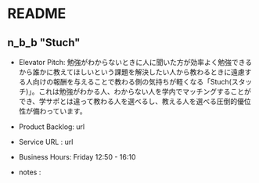 # README

## n_b_b "Stuch"
* Elevator Pitch: 勉強がわからないときに人に聞いた方が効率よく勉強できるから誰かに教えてほしいという課題を解決したい人から教わるときに遠慮する人向けの報酬を与えることで教わる側の気持ちが軽くなる「Stuch(スタッチ)」。これは勉強がわかる人、わからない人を学内でマッチングすることができ、学サポとは違って教わる人を選べるし、教える人を選べる圧倒的優位性が備わっています。

* Product Backlog: url
* Service URL : url
* Business Hours: Friday 12:50 - 16:10
* notes :

